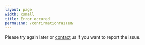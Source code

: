 ```yaml
---
layout: page
width: xsmall
title: Error occured
permalink: /confirmationfailed/
---
```


Please try again later or <a href="/contact/">contact</a> us if you want to report the issue.
